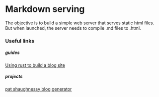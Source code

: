 # Markdown serving

The objective is to build a simple web server that serves static html files. But when launched, the server needs to compile .md files to .html.

### Useful links


##### guides

[Using rust to build a blog site](https://patshaughnessy.net/2019/9/4/using-rust-to-build-a-blog-site)

##### projects

[pat shaughnessy blog generator](https://github.com/patshaughnessy/patshaughnessy.github.io)
